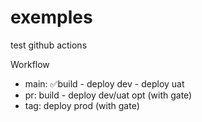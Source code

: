 # exemples

test github actions

Workflow
* main: ✅build - deploy dev - deploy uat
* pr: build - deploy dev/uat opt (with gate)
* tag: deploy prod (with gate)
